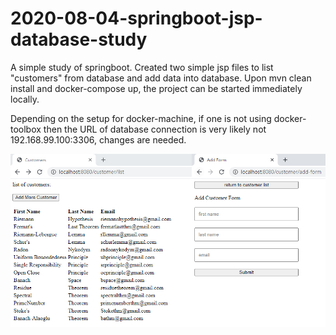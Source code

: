 # 2020-08-04-springboot-jsp-database-study

A simple study of springboot. Created two simple jsp files to list "customers" from database and add data into database. Upon mvn clean install and docker-compose up, the project can be started immediately locally. 

Depending on the setup for docker-machine, if one is not using docker-toolbox then the URL of database connection is very likely not 192.168.99.100:3306, changes are needed.


<center>
<img width="600" src="https://github.com/machingclee/2020-08-04-springboot-jsp-database-study/blob/master/functions.jpg">
</center>
